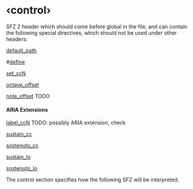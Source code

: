 ---
---
# ‹control›

SFZ 2 header which should come before global in the file, and can contain the
following special directives, which should not be used under other headers:

[default_path](/opcodes/sfz_2/default_path)

#[define](/directives/define)

[set_ccN](/opcodes/sfz_2/set_ccN)

[octave_offset](/opcodes/sfz_2/octave_offset)

[note_offset](/opcodes/sfz_2/note_offset) TODO

#### ARIA Extensions

[label_ccN](/opcodes/aria/label_ccN) TODO: possibly ARIA extension, check

[sustain_cc](/opcodes/aria/sustain_cc)

[sostenuto_cc](/opcodes/aria/sostenuto_cc)

[sustain_lo](/opcodes/aria/sustain_lo)

[sostenuto_lo](/opcodes/aria/sostenuto_lo)

The control section specifies how the following SFZ will be interpreted. 
